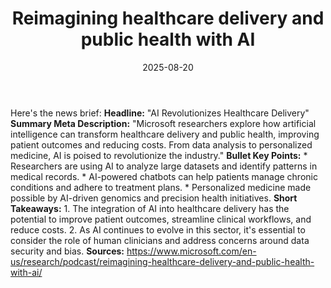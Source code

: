 ﻿---
title: Reimagining healthcare delivery and public health with AI
date: '2025-08-20'
category: Markets
summary: ''
slug: reimagining healthcare delivery and public health with ai
source_urls:
- https://www.microsoft.com/en-us/research/podcast/reimagining-healthcare-delivery-and-public-health-with-ai/
seo:
  title: Reimagining healthcare delivery and public health with AI | Hash n Hedge
  description: ''
  keywords:
  - news
  - markets
  - brief
---

Here's the news brief:  **Headline:** "AI Revolutionizes Healthcare Delivery"  **Summary Meta Description:** "Microsoft researchers explore how artificial intelligence can transform healthcare delivery and public health, improving patient outcomes and reducing costs. From data analysis to personalized medicine, AI is poised to revolutionize the industry."  **Bullet Key Points:**  * Researchers are using AI to analyze large datasets and identify patterns in medical records. * AI-powered chatbots can help patients manage chronic conditions and adhere to treatment plans. * Personalized medicine made possible by AI-driven genomics and precision health initiatives.  **Short Takeaways:**  1. The integration of AI into healthcare delivery has the potential to improve patient outcomes, streamline clinical workflows, and reduce costs. 2. As AI continues to evolve in this sector, it's essential to consider the role of human clinicians and address concerns around data security and bias.  **Sources:**  https://www.microsoft.com/en-us/research/podcast/reimagining-healthcare-delivery-and-public-health-with-ai/ 
